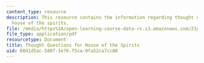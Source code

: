 ```yaml
---
content_type: resource
description: This resource contains the information regarding thought questions for
  house of the spirits.
file: /media/https%3A/open-learning-course-data-rc.s3.amazonaws.com/21g-022j-international-womens-voices-spring-2004/6041d5ac588f1e76f5ca0fa52ca7cc80_MIT21G_022JS04_f_hu.pdf
file_type: application/pdf
resourcetype: Document
title: Thought Questions for House of the Spirits
uid: 6041d5ac-588f-1e76-f5ca-0fa52ca7cc80
---
```

